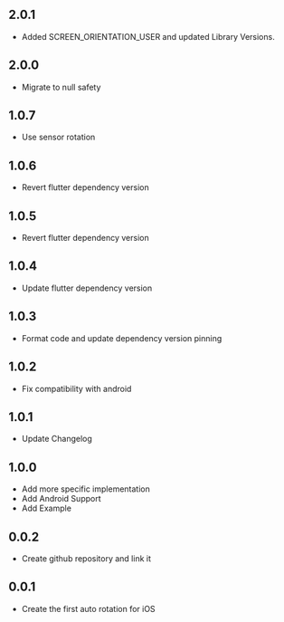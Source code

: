 ## 2.0.1
* Added SCREEN_ORIENTATION_USER and updated Library Versions.

## 2.0.0
* Migrate to null safety

## 1.0.7
* Use sensor rotation 

## 1.0.6
* Revert flutter dependency version 

## 1.0.5
* Revert flutter dependency version

## 1.0.4
* Update flutter dependency version

## 1.0.3
* Format code and update dependency version pinning

## 1.0.2
* Fix compatibility with android

## 1.0.1
* Update Changelog

## 1.0.0
* Add more specific implementation
* Add Android Support
* Add Example

## 0.0.2

* Create github repository and link it

## 0.0.1

* Create the first auto rotation for iOS
